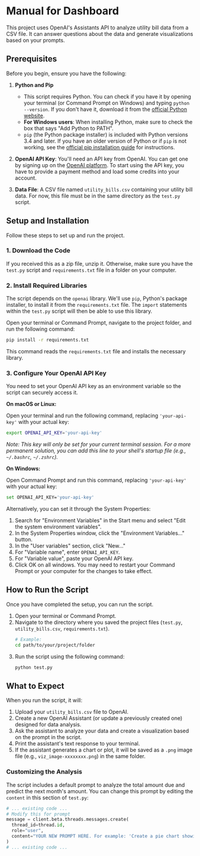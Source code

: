 # Manual for Dashboard

This project uses OpenAI's Assistants API to analyze utility bill data from a CSV file. It can answer questions about the data and generate visualizations based on your prompts.

## Prerequisites

Before you begin, ensure you have the following:

1.  **Python and Pip**

    - This script requires Python. You can check if you have it by opening your terminal (or Command Prompt on Windows) and typing `python --version`. If you don't have it, download it from the [official Python website](https://www.python.org/downloads/). 
    - **For Windows users**: When installing Python, make sure to check the box that says "Add Python to PATH".
    - `pip` (the Python package installer) is included with Python versions 3.4 and later. If you have an older version of Python or if `pip` is not working, see the [official pip installation guide](https://pip.pypa.io/en/stable/installation/) for instructions.

2.  **OpenAI API Key**: You'll need an API key from OpenAI. You can get one by signing up on the [OpenAI platform](https://platform.openai.com/). To start using the API key, you have to provide a payment method and load some credits into your account. 

3.  **Data File**: A CSV file named `utility_bills.csv` containing your utility bill data. For now, this file must be in the same directory as the `test.py` script.

## Setup and Installation

Follow these steps to set up and run the project.

### 1. Download the Code

If you received this as a zip file, unzip it. Otherwise, make sure you have the `test.py` script and `requirements.txt` file in a folder on your computer.

### 2. Install Required Libraries

The script depends on the `openai` library. We'll use `pip`, Python's package installer, to install it from the `requirements.txt` file. The `import` statements within the `test.py` script will then be able to use this library.

Open your terminal or Command Prompt, navigate to the project folder, and run the following command:

```bash
pip install -r requirements.txt
```

This command reads the `requirements.txt` file and installs the necessary library.

### 3. Configure Your OpenAI API Key

You need to set your OpenAI API key as an environment variable so the script can securely access it.

**On macOS or Linux:**

Open your terminal and run the following command, replacing `'your-api-key'` with your actual key:

```bash
export OPENAI_API_KEY='your-api-key'
```

_Note: This key will only be set for your current terminal session. For a more permanent solution, you can add this line to your shell's startup file (e.g., `~/.bashrc`, `~/.zshrc`)._

**On Windows:**

Open Command Prompt and run this command, replacing `'your-api-key'` with your actual key:

```bash
set OPENAI_API_KEY='your-api-key'
```

Alternatively, you can set it through the System Properties:

1. Search for "Environment Variables" in the Start menu and select "Edit the system environment variables".
2. In the System Properties window, click the "Environment Variables..." button.
3. In the "User variables" section, click "New..."
4. For "Variable name", enter `OPENAI_API_KEY`.
5. For "Variable value", paste your OpenAI API key.
6. Click OK on all windows. You may need to restart your Command Prompt or your computer for the changes to take effect.

## How to Run the Script

Once you have completed the setup, you can run the script.

1.  Open your terminal or Command Prompt.
2.  Navigate to the directory where you saved the project files (`test.py`, `utility_bills.csv`, `requirements.txt`).
    ```bash
    # Example:
    cd path/to/your/project/folder
    ```
3.  Run the script using the following command:
    ```bash
    python test.py
    ```

## What to Expect

When you run the script, it will:

1.  Upload your `utility_bills.csv` file to OpenAI.
2.  Create a new OpenAI Assistant (or update a previously created one) designed for data analysis.
3.  Ask the assistant to analyze your data and create a visualization based on the prompt in the script.
4.  Print the assistant's text response to your terminal.
5.  If the assistant generates a chart or plot, it will be saved as a `.png` image file (e.g., `viz_image-xxxxxxxx.png`) in the same folder.

### Customizing the Analysis

The script includes a default prompt to analyze the total amount due and predict the next month's amount. You can change this prompt by editing the `content` in this section of `test.py`:

```python
# ... existing code ...
# Modify this for prompt
message = client.beta.threads.messages.create(
  thread_id=thread.id,
  role="user",
  content="YOUR NEW PROMPT HERE. For example: 'Create a pie chart showing the distribution of charges by service type.'"
)
# ... existing code ...
```

```

```
